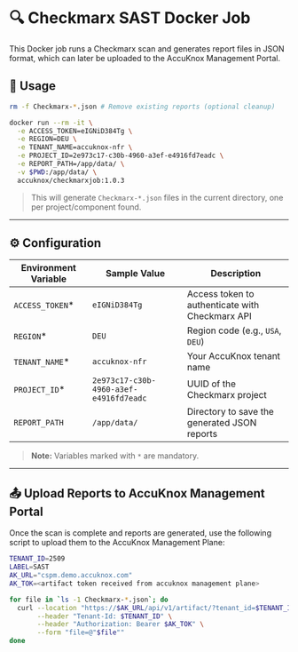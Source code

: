 # 🔍 Checkmarx SAST Docker Job

This Docker job runs a Checkmarx scan and generates report files in JSON format, which can later be uploaded to the AccuKnox Management Portal.

## 🚀 Usage

```bash
rm -f Checkmarx-*.json # Remove existing reports (optional cleanup)

docker run --rm -it \
  -e ACCESS_TOKEN=eIGNiD384Tg \
  -e REGION=DEU \
  -e TENANT_NAME=accuknox-nfr \
  -e PROJECT_ID=2e973c17-c30b-4960-a3ef-e4916fd7eadc \
  -e REPORT_PATH=/app/data/ \
  -v $PWD:/app/data/ \
  accuknox/checkmarxjob:1.0.3
```

> This will generate `Checkmarx-*.json` files in the current directory, one per project/component found.

---

## ⚙️ Configuration

| Environment Variable | Sample Value                            | Description                                          |
|----------------------|------------------------------------------|------------------------------------------------------|
| `ACCESS_TOKEN`*       | `eIGNiD384Tg`                            | Access token to authenticate with Checkmarx API      |
| `REGION`*             | `DEU`                                    | Region code (e.g., `USA`, `DEU`)                     |
| `TENANT_NAME`*        | `accuknox-nfr`                           | Your AccuKnox tenant name                            |
| `PROJECT_ID`*         | `2e973c17-c30b-4960-a3ef-e4916fd7eadc`   | UUID of the Checkmarx project                        |
| `REPORT_PATH`         | `/app/data/`                             | Directory to save the generated JSON reports         |

> **Note:** Variables marked with `*` are mandatory.

---

## 📤 Upload Reports to AccuKnox Management Portal

Once the scan is complete and reports are generated, use the following script to upload them to the AccuKnox Management Plane:

```bash
TENANT_ID=2509
LABEL=SAST
AK_URL="cspm.demo.accuknox.com"
AK_TOK=<artifact token received from accuknox management plane>

for file in `ls -1 Checkmarx-*.json`; do
  curl --location "https://$AK_URL/api/v1/artifact/?tenant_id=$TENANT_ID&data_type=CX&save_to_s3=True&label_id=$LABEL" \
       --header "Tenant-Id: $TENANT_ID" \
       --header "Authorization: Bearer $AK_TOK" \
       --form "file=@"$file""
done
```
